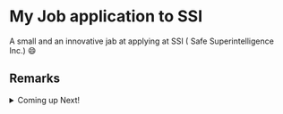 # My Job application to SSI 

A small and an innovative jab at applying at SSI ( Safe Superintelligence Inc.) 😄


## Remarks

<details> 
  <summary>Coming up Next! </summary>
    Will add a small llm that you can talk to like an resume/person soon. :D 
</details>